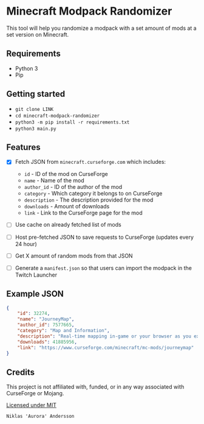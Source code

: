 # Minecraft Modpack Randomizer

This tool will help you randomize a modpack with a set amount of mods at a set version on Minecraft.

## Requirements

* Python 3
* Pip

## Getting started

* `git clone LINK`
* `cd minecraft-modpack-randomizer`
* `python3 -m pip install -r requirements.txt`
* `python3 main.py`

## Features

- [x] Fetch JSON from `minecraft.curseforge.com` which includes:
    - `id` - ID of the mod on CurseForge
    - `name` - Name of the mod
    - `author_id` - ID of the author of the mod
    - `category` - Which category it belongs to on CurseForge
    - `description` - The description provided for the mod
    - `downloads` - Amount of downloads
    - `link` - Link to the CurseForge page for the mod

- [ ] Use cache on already fetched list of mods
- [ ] Host pre-fetched JSON to save requests to CurseForge (updates every 24 hour)
- [ ] Get X amount of random mods from that JSON
- [ ] Generate a `manifest.json` so that users can import the modpack in the Twitch Launcher

## Example JSON

```json
{
    "id": 32274,
    "name": "JourneyMap",
    "author_id": 7577665,
    "category": "Map and Information",
    "description": "Real-time mapping in-game or your browser as you explore.",
    "downloads": 41885956,
    "link": "https://www.curseforge.com/minecraft/mc-mods/journeymap"
}
```

## Credits

This project is not affiliated with, funded, or in any way associated with CurseForge or Mojang.

[Licensed under MIT](LICENSE.md)

```
Niklas 'Aurora' Andersson
```